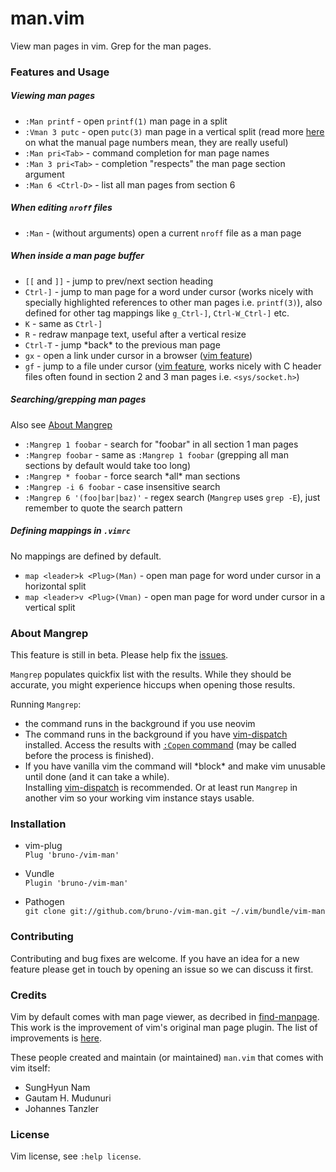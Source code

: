 # man.vim

View man pages in vim. Grep for the man pages.

### Features and Usage

##### Viewing man pages

- `:Man printf` - open `printf(1)` man page in a split
- `:Vman 3 putc` - open `putc(3)` man page in a vertical split (read more
  [here](http://unix.stackexchange.com/a/3587/80379) on what the
  manual page numbers mean, they are really useful)
- `:Man pri<Tab>` - command completion for man page names
- `:Man 3 pri<Tab>` - completion "respects" the man page section argument
- `:Man 6 <Ctrl-D>` - list all man pages from section 6

##### When editing `nroff` files

- `:Man` - (without arguments) open a current `nroff` file as a man page

##### When inside a man page buffer

- `[[` and `]]` - jump to prev/next section heading
- `Ctrl-]` - jump to man page for a word under cursor (works nicely with
  specially highlighted references to other man pages i.e. `printf(3)`), also
  defined for other tag mappings like `g_Ctrl-]`, `Ctrl-W_Ctrl-]` etc.
- `K` - same as `Ctrl-]`
- `R` - redraw manpage text, useful after a vertical resize
- `Ctrl-T` - jump \*back* to the previous man page
- `gx` - open a link under cursor in a browser
  ([vim feature](http://vimdoc.sourceforge.net/htmldoc/pi_netrw.html#netrw-gx))
- `gf` - jump to a file under cursor
  ([vim feature](http://vimdoc.sourceforge.net/htmldoc/editing.html#gf),
  works nicely with C header files often found in section 2 and 3 man pages i.e.
  `<sys/socket.h>`)

##### Searching/grepping man pages

Also see [About Mangrep](#about-mangrep)

- `:Mangrep 1 foobar` - search for "foobar" in all section 1 man pages
- `:Mangrep foobar` - same as `:Mangrep 1 foobar` (grepping all man sections
  by default would take too long)
- `:Mangrep * foobar` - force search \*all* man sections
- `:Mangrep -i 6 foobar` - case insensitive search
- `:Mangrep 6 '(foo|bar|baz)'` - regex search (`Mangrep` uses `grep -E`), just
  remember to quote the search pattern

##### Defining mappings in `.vimrc`

No mappings are defined by default.

- `map <leader>k <Plug>(Man)` - open man page for word under cursor in a horizontal
  split
- `map <leader>v <Plug>(Vman)` - open man page for word under cursor in a vertical
  split

### About Mangrep

This feature is still in beta.
Please help fix the [issues](https://github.com/bruno-/vim-man/issues/).

`Mangrep` populates quickfix list with the results. While they should be
accurate, you might experience hiccups when opening those results.

Running `Mangrep`:

- the command runs in the background if you use neovim
- The command runs in the background if you have
  [vim-dispatch](https://github.com/tpope/vim-dispatch) installed. Access the
  results with
  [`:Copen` command](https://github.com/tpope/vim-dispatch#background-builds)
  (may be called before the process is finished).
- If you have vanilla vim the command will \*block* and make vim unusable
  until done (and it can take a while).<br/>
  Installing [vim-dispatch](https://github.com/tpope/vim-dispatch)
  is recommended. Or at least run `Mangrep` in another vim so your working vim
  instance stays usable.

### Installation

* vim-plug<br/>
`Plug 'bruno-/vim-man'`

* Vundle<br/>
`Plugin 'bruno-/vim-man'`

* Pathogen<br/>
`git clone git://github.com/bruno-/vim-man.git ~/.vim/bundle/vim-man`

### Contributing

Contributing and bug fixes are welcome. If you have an idea for a new feature
please get in touch by opening an issue so we can discuss it first.

### Credits

Vim by default comes with man page viewer, as decribed in
[find-manpage](http://vimdoc.sourceforge.net/htmldoc/usr_12.html#find-manpage).
This work is the improvement of vim's original man page plugin. The list of
improvements is [here](improvements.md).

These people created and maintain (or maintained) `man.vim` that comes with vim
itself:
* SungHyun Nam
* Gautam H. Mudunuri
* Johannes Tanzler

### License

Vim license, see `:help license`.
